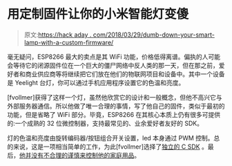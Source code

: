 # 用定制固件让你的小米智能灯变傻

> 原文:[https://hack aday . com/2018/03/29/dumb-down-your-smart-lamp-with-a-custom-firmware/](https://hackaday.com/2018/03/29/dumb-down-your-smart-lamp-with-a-custom-firmware/)

毫无疑问，ESP8266 最大的卖点是其 WiFi 功能，价格低得离谱。偏执的人可能会等待它的闭源固件位在一个巨大的僵尸网络中反人类的那一天，但在那之前，爱好者和商业供应商等将继续把它们放在他们的物联网项目和设备中。其中一个设备是 Yeelight 台灯，你可以通过手机应用程序设置它的色温和亮度。

[fvollmer]获得了这样一个灯，虽然他欣赏它的设计和一般概念，但他不高兴它与外部服务器通信。所以他做了唯一合理的事情，写了他自己的固件，类似于最初的功能，但是省略了 WiFi 部分。毕竟，ESP8266 在其核心本质上仍有很多可提供的:一个成熟的 32 位微控制器，支持最常见的、业余爱好者友好的 SDK。

灯的色温和亮度由旋转编码器/按钮组合开关设置，led 本身通过 PWM 控制。总的来说，这是一项相当简单的工作，为此[fvollmer]选择了[独立的 C SDK](https://github.com/pfalcon/esp-open-sdk) 。最后，[他并没有不合理的谨慎来控制他的家庭用品](https://hackaday.com/2017/12/26/the-bedside-light-app-that-phones-home/)。